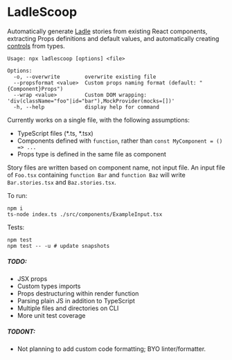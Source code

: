 # LadleScoop

Automatically generate [Ladle](https://ladle.dev) stories from existing React components, extracting Props definitions and default values, and automatically creating [controls](https://ladle.dev/docs/controls) from types.

```
Usage: npx ladlescoop [options] <file>

Options:
  -o, --overwrite        overwrite existing file
  --propsformat <value>  Custom props naming format (default: "{Component}Props")
  --wrap <value>         Custom DOM wrapping: 'div(className="foo"|id="bar"),MockProvider(mocks=[])'
  -h, --help             display help for command
```

Currently works on a single file, with the following assumptions:
- TypeScript files (*.ts, *.tsx)
- Components defined with `function`, rather than `const MyComponent = () => ...`
- Props type is defined in the same file as component

Story files are written based on component name, not input file. An input file of `Foo.tsx` containing `function Bar` and `function Baz` will write `Bar.stories.tsx` and `Baz.stories.tsx`.

To run:
```
npm i
ts-node index.ts ./src/components/ExampleInput.tsx
```

Tests:
```
npm test
npm test -- -u # update snapshots
```

##### TODO:
- JSX props
- Custom types imports
- Props destructuring within render function
- Parsing plain JS in addition to TypeScript
- Multiple files and directories on CLI
- More unit test coverage

##### TODONT:
- Not planning to add custom code formatting; BYO linter/formatter.
